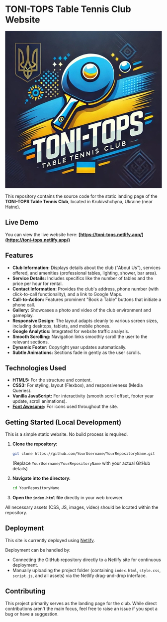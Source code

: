 # TONI-TOPS Table Tennis Club Website

![TONI-TOPS Logo](logo.webp) <!-- Make sure logo.webp is in the root or adjust path -->

This repository contains the source code for the static landing page of the **TONI-TOPS Table Tennis Club**, located in Krukivshchyna, Ukraine (near Hatne).

## Live Demo

You can view the live website here:
**[https://toni-tops.netlify.app/](https://toni-tops.netlify.app/)**

## Features

*   **Club Information:** Displays details about the club ("About Us"), services offered, and amenities (professional tables, lighting, shower, bar area).
*   **Service Details:** Includes specifics like the number of tables and the price per hour for rental.
*   **Contact Information:** Provides the club's address, phone number (with click-to-call functionality), and a link to Google Maps.
*   **Call-to-Action:** Features prominent "Book a Table" buttons that initiate a phone call.
*   **Gallery:** Showcases a photo and video of the club environment and gameplay.
*   **Responsive Design:** The layout adapts cleanly to various screen sizes, including desktops, tablets, and mobile phones.
*   **Google Analytics:** Integrated for website traffic analysis.
*   **Smooth Scrolling:** Navigation links smoothly scroll the user to the relevant sections.
*   **Dynamic Footer:** Copyright year updates automatically.
*   **Subtle Animations:** Sections fade in gently as the user scrolls.

## Technologies Used

*   **HTML5:** For the structure and content.
*   **CSS3:** For styling, layout (Flexbox), and responsiveness (Media Queries).
*   **Vanilla JavaScript:** For interactivity (smooth scroll offset, footer year update, scroll animations).
*   **[Font Awesome](https://fontawesome.com/):** For icons used throughout the site.

## Getting Started (Local Development)

This is a simple static website. No build process is required.

1.  **Clone the repository:**

    ```bash
    git clone https://github.com/YourUsername/YourRepositoryName.git
    ```

    (Replace `YourUsername/YourRepositoryName` with your actual GitHub details)
2.  **Navigate into the directory:**

    ```bash
    cd YourRepositoryName
    ```

3.  **Open the `index.html` file** directly in your web browser.

All necessary assets (CSS, JS, images, video) should be located within the repository.

## Deployment

This site is currently deployed using [Netlify](https://www.netlify.com/).

Deployment can be handled by:
*   Connecting the GitHub repository directly to a Netlify site for continuous deployment.
*   Manually uploading the project folder (containing `index.html`, `style.css`, `script.js`, and all assets) via the Netlify drag-and-drop interface.

## Contributing

This project primarily serves as the landing page for the club. While direct contributions aren't the main focus, feel free to raise an issue if you spot a bug or have a suggestion.
